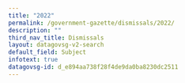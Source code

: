 ```yaml
---
title: "2022"
permalink: /government-gazette/dismissals/2022/
description: ""
third_nav_title: Dismissals
layout: datagovsg-v2-search
default_field: Subject
infotext: true
datagovsg-id: d_e894aa738f28f4de9da0ba8230dc2511
---
```

